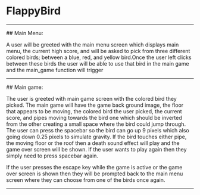 # FlappyBird
<hr>
## Main Menu:

A user will be greeted with the main menu screen which displays main menu, the current high score, and will be asked to pick from three different 
colored birds; between a blue, red, and yellow bird.Once the user left clicks between these birds the user will be able to use that bird in the 
main game and the main_game function will trigger
<hr>
## Main game:

The user is greeted with main game screen with the colored bird they picked. The main game will have the game back ground image, the floor that appears
to be moving, the colored bird the user picked, the current score, and pipes moving towards the bird one which should be inverted from the other creating
a small space where the bird could jump through. The user can press the spacebar so the bird can go up 9 pixels which also going down 0.25 pixels to simulate
gravity. If the bird touches either pipe, the moving floor or the roof then a death sound effect will play and the game over screen will be shown. If the user
wants to play again then they simply need to press spacebar again. 

If the user presses the escape key while the game is active or the game over screen is shown then they will be prompted back to the main menu screen where they
can choose from one of the birds once again.
<hr>
